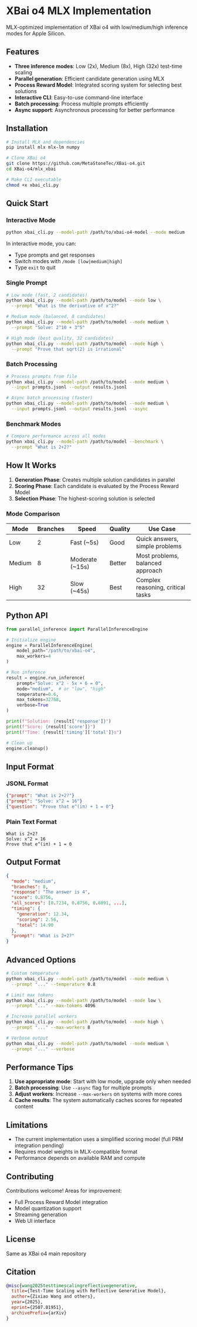 # XBai o4 MLX Implementation

MLX-optimized implementation of XBai o4 with low/medium/high inference modes for Apple Silicon.

## Features

- **Three inference modes**: Low (2x), Medium (8x), High (32x) test-time scaling
- **Parallel generation**: Efficient candidate generation using MLX
- **Process Reward Model**: Integrated scoring system for selecting best solutions
- **Interactive CLI**: Easy-to-use command-line interface
- **Batch processing**: Process multiple prompts efficiently
- **Async support**: Asynchronous processing for better performance

## Installation

```bash
# Install MLX and dependencies
pip install mlx mlx-lm numpy

# Clone XBai o4
git clone https://github.com/MetaStoneTec/XBai-o4.git
cd XBai-o4/mlx_xbai

# Make CLI executable
chmod +x xbai_cli.py
```

## Quick Start

### Interactive Mode

```bash
python xbai_cli.py --model-path /path/to/xbai-o4-model --mode medium
```

In interactive mode, you can:
- Type prompts and get responses
- Switch modes with `/mode [low|medium|high]`
- Type `exit` to quit

### Single Prompt

```bash
# Low mode (fast, 2 candidates)
python xbai_cli.py --model-path /path/to/model --mode low \
  --prompt "What is the derivative of x^2?"

# Medium mode (balanced, 8 candidates)
python xbai_cli.py --model-path /path/to/model --mode medium \
  --prompt "Solve: 2^10 + 3^5"

# High mode (best quality, 32 candidates)
python xbai_cli.py --model-path /path/to/model --mode high \
  --prompt "Prove that sqrt(2) is irrational"
```

### Batch Processing

```bash
# Process prompts from file
python xbai_cli.py --model-path /path/to/model --mode medium \
  --input prompts.jsonl --output results.jsonl

# Async batch processing (faster)
python xbai_cli.py --model-path /path/to/model --mode medium \
  --input prompts.jsonl --output results.jsonl --async
```

### Benchmark Modes

```bash
# Compare performance across all modes
python xbai_cli.py --model-path /path/to/model --benchmark \
  --prompt "What is 2+2?"
```

## How It Works

1. **Generation Phase**: Creates multiple solution candidates in parallel
2. **Scoring Phase**: Each candidate is evaluated by the Process Reward Model
3. **Selection Phase**: The highest-scoring solution is selected

### Mode Comparison

| Mode | Branches | Speed | Quality | Use Case |
|------|----------|-------|---------|----------|
| Low | 2 | Fast (~5s) | Good | Quick answers, simple problems |
| Medium | 8 | Moderate (~15s) | Better | Most problems, balanced approach |
| High | 32 | Slow (~45s) | Best | Complex reasoning, critical tasks |

## Python API

```python
from parallel_inference import ParallelInferenceEngine

# Initialize engine
engine = ParallelInferenceEngine(
    model_path="/path/to/xbai-o4",
    max_workers=4
)

# Run inference
result = engine.run_inference(
    prompt="Solve: x^2 - 5x + 6 = 0",
    mode="medium",  # or "low", "high"
    temperature=0.6,
    max_tokens=32768,
    verbose=True
)

print(f"Solution: {result['response']}")
print(f"Score: {result['score']}")
print(f"Time: {result['timing']['total']}s")

# Clean up
engine.cleanup()
```

## Input Format

### JSONL Format
```json
{"prompt": "What is 2+2?"}
{"prompt": "Solve: x^2 = 16"}
{"question": "Prove that e^(iπ) + 1 = 0"}
```

### Plain Text Format
```
What is 2+2?
Solve: x^2 = 16
Prove that e^(iπ) + 1 = 0
```

## Output Format

```json
{
  "mode": "medium",
  "branches": 8,
  "response": "The answer is 4",
  "score": 0.8756,
  "all_scores": [0.7234, 0.8756, 0.6891, ...],
  "timing": {
    "generation": 12.34,
    "scoring": 2.56,
    "total": 14.90
  },
  "prompt": "What is 2+2?"
}
```

## Advanced Options

```bash
# Custom temperature
python xbai_cli.py --model-path /path/to/model --mode medium \
  --prompt "..." --temperature 0.8

# Limit max tokens
python xbai_cli.py --model-path /path/to/model --mode low \
  --prompt "..." --max-tokens 4096

# Increase parallel workers
python xbai_cli.py --model-path /path/to/model --mode high \
  --prompt "..." --max-workers 8

# Verbose output
python xbai_cli.py --model-path /path/to/model --mode medium \
  --prompt "..." --verbose
```

## Performance Tips

1. **Use appropriate mode**: Start with low mode, upgrade only when needed
2. **Batch processing**: Use `--async` flag for multiple prompts
3. **Adjust workers**: Increase `--max-workers` on systems with more cores
4. **Cache results**: The system automatically caches scores for repeated content

## Limitations

- The current implementation uses a simplified scoring model (full PRM integration pending)
- Requires model weights in MLX-compatible format
- Performance depends on available RAM and compute

## Contributing

Contributions welcome! Areas for improvement:
- Full Process Reward Model integration
- Model quantization support
- Streaming generation
- Web UI interface

## License

Same as XBai o4 main repository

## Citation

```bibtex
@misc{wang2025testtimescalingreflectivegenerative,
  title={Test-Time Scaling with Reflective Generative Model}, 
  author={Zixiao Wang and others},
  year={2025},
  eprint={2507.01951},
  archivePrefix={arXiv}
}
```
